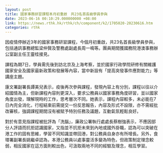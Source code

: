 ```yaml
---
layout: post
title: 國家事務研習課程本月初重啟　共23名首長級學員參與
date: 2023-06-16 00:10:29.000000000 +08:00
link: https://news.rthk.hk/rthk/ch/component/k2/1705020-20230616.htm
categories: rthk
---
```


因疫情停辦近3年的國家事務研習課程，今個月初重啟，共23名首長級學員參與，包括通訊事務總監梁仲賢及警務處副處長周一鳴等。團員期間獲國務院港澳事務辦公室副主任王靈桂接見。

課程為期7日，學員需先後到訪北京及上海考察，並於國家行政學院研修有關維護國家安全及國家最新政策和發展等內容，當中新設有「提高突發事件應對能力」等講座主題。

康文署副署長譚美兒表示，疫後再次參與課程，發現內容上有分別，課程以往以介紹國情為主，但新課程內容則更深入，要求公務員以國家事務角度研習，並以國家角度出發，理解現時的工作，思考層次不同。她表示，課程內容較多，未必能在7日內完全消化，行程結束前需提交一份反思報告，內容及形式不設限，亦不需經批改審核，強調課程期間沒有被賦予特別任務及議題，互動氣氛輕鬆良好。

對於有意見指課程被批評為「洗腦」，廉政公署執行處處長蔡樹強表示，不應因部分人評語而抗拒認識國家，又指並不抗拒未來到內地或國外掛職，認為可以突破在港工作的固有思維，學習不同知識並帶回港，對公務員自身亦有所增長。另外，食環署副署長姚繼卓認為，本港公務員以處事靈活多變為特色，但政策制定理念較弱，相反國家在這方面則較出色，可汲取兩地不同的經驗及理念，相互學習。
